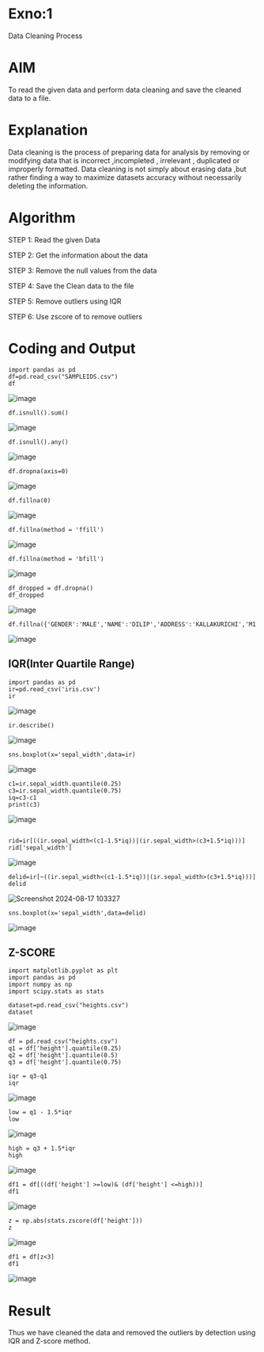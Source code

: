 # Exno:1
Data Cleaning Process

# AIM
To read the given data and perform data cleaning and save the cleaned data to a file.

# Explanation
Data cleaning is the process of preparing data for analysis by removing or modifying data that is incorrect ,incompleted , irrelevant , duplicated or improperly formatted. Data cleaning is not simply about erasing data ,but rather finding a way to maximize datasets accuracy without necessarily deleting the information.

# Algorithm
STEP 1: Read the given Data

STEP 2: Get the information about the data

STEP 3: Remove the null values from the data

STEP 4: Save the Clean data to the file

STEP 5: Remove outliers using IQR

STEP 6: Use zscore of to remove outliers

# Coding and Output
   ```
import pandas as pd
df=pd.read_csv("SAMPLEIDS.csv")
df
```
![image](https://github.com/user-attachments/assets/ba4469e2-019c-4175-bf07-40ac9d592531)

```
df.isnull().sum()
```
![image](https://github.com/user-attachments/assets/4f554952-5c49-4d13-b997-383b9e1101c7)

```
df.isnull().any()
```
![image](https://github.com/user-attachments/assets/e51686ed-a844-4e23-82cf-45de297b4dfc)

```
df.dropna(axis=0)
```
![image](https://github.com/user-attachments/assets/53811789-5361-4c33-8f9a-b3ad80ce51ff)

```
df.fillna(0)
```
![image](https://github.com/user-attachments/assets/6b945eaa-482c-44af-90fd-9425a718f4c3)

```
df.fillna(method = 'ffill')
```
![image](https://github.com/user-attachments/assets/43127bbc-a024-407f-8cf9-cb1dc11f5b78)

```
df.fillna(method = 'bfill')
```
![image](https://github.com/user-attachments/assets/43dc7c68-60b3-4dde-b70e-145e392f8e08)

```
df_dropped = df.dropna()
df_dropped                        
```
![image](https://github.com/user-attachments/assets/8064ab8d-6eef-48a6-97e2-f0db98cd7feb)

```
df.fillna({'GENDER':'MALE','NAME':'DILIP','ADDRESS':'KALLAKURICHI','M1':98,'M2':87,'M3':76,'M4':92,'TOTAL':305,'AVG':89.999999})
```
![image](https://github.com/user-attachments/assets/ce605bea-c167-424d-98a5-2597122f6664)
 ## IQR(Inter Quartile Range) ##
```
import pandas as pd
ir=pd.read_csv('iris.csv')
ir
```
![image](https://github.com/user-attachments/assets/101363fa-8374-457e-b9a6-695cfbffa3a6)
```
ir.describe()
```
![image](https://github.com/user-attachments/assets/c44c3acf-e086-4bff-bb01-f303b07049e2)
```
sns.boxplot(x='sepal_width',data=ir)
```
![image](https://github.com/user-attachments/assets/ab0e68d6-9328-4ec9-845e-16e9401f33ad)
```
c1=ir.sepal_width.quantile(0.25)
c3=ir.sepal_width.quantile(0.75)
iq=c3-c1
print(c3)
```
![image](https://github.com/user-attachments/assets/f7d8206a-2b09-4fe8-8d82-daf85139977b)
```

rid=ir[((ir.sepal_width<(c1-1.5*iq))|(ir.sepal_width>(c3+1.5*iq)))]
rid['sepal_width']
```
![image](https://github.com/user-attachments/assets/7d19a9c8-0dd1-4943-ad35-fba6593126d2)
```
delid=ir[~((ir.sepal_width<(c1-1.5*iq))|(ir.sepal_width>(c3+1.5*iq)))]
delid
```
![Screenshot 2024-08-17 103327](https://github.com/user-attachments/assets/4baa87a4-96b8-420d-a1e4-86d08262e96f)
```
sns.boxplot(x='sepal_width',data=delid)
```
![image](https://github.com/user-attachments/assets/b2147eb0-3df8-4913-a476-c7626508173d)
## Z-SCORE
```
import matplotlib.pyplot as plt
import pandas as pd
import numpy as np
import scipy.stats as stats
```
```
dataset=pd.read_csv("heights.csv")
dataset
```
![image](https://github.com/user-attachments/assets/d1b923e4-5614-4e90-8ceb-094652540107)
```
df = pd.read_csv("heights.csv")
q1 = df['height'].quantile(0.25)
q2 = df['height'].quantile(0.5)
q3 = df['height'].quantile(0.75)
```
```
iqr = q3-q1
iqr
```
![image](https://github.com/user-attachments/assets/95d58ff3-61d3-4367-a200-ddc7c439183d)
```
low = q1 - 1.5*iqr
low
```
![image](https://github.com/user-attachments/assets/6fe44df7-be5f-41ce-b6d3-dca711b0ca14)
```
high = q3 + 1.5*iqr
high
```
![image](https://github.com/user-attachments/assets/1e50e7d8-d0e1-4437-9329-ca523ea41a60)
```
df1 = df[((df['height'] >=low)& (df['height'] <=high))]
df1
```
![image](https://github.com/user-attachments/assets/dbf6e31a-706e-4212-9c61-21104ea38710)
```
z = np.abs(stats.zscore(df['height']))
z
```
![image](https://github.com/user-attachments/assets/36b46417-2186-4618-a46c-4eca0250e363)
```
df1 = df[z<3]
df1
```
![image](https://github.com/user-attachments/assets/8510e08a-4637-4f50-be39-25c4c6337854)


# Result
  Thus we have cleaned the data and removed the outliers by detection using IQR and Z-score method.
                 
